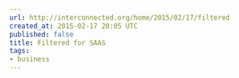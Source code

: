 ```yaml
---
url: http://interconnected.org/home/2015/02/17/filtered
created_at: 2015-02-17 20:05 UTC
published: false
title: Filtered for SAAS
tags:
- business
---
```



